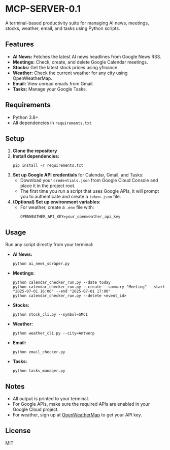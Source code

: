 # MCP-SERVER-0.1

A terminal-based productivity suite for managing AI news, meetings, stocks, weather, email, and tasks using Python scripts.

## Features
- **AI News:** Fetches the latest AI news headlines from Google News RSS.
- **Meetings:** Check, create, and delete Google Calendar meetings.
- **Stocks:** Get the latest stock prices using yfinance.
- **Weather:** Check the current weather for any city using OpenWeatherMap.
- **Email:** View unread emails from Gmail.
- **Tasks:** Manage your Google Tasks.

## Requirements
- Python 3.8+
- All dependencies in `requirements.txt`

## Setup
1. **Clone the repository**
2. **Install dependencies:**
   ```
   pip install -r requirements.txt
   ```
3. **Set up Google API credentials** for Calendar, Gmail, and Tasks:
   - Download your `credentials.json` from Google Cloud Console and place it in the project root.
   - The first time you run a script that uses Google APIs, it will prompt you to authenticate and create a `token.json` file.
4. **(Optional) Set up environment variables:**
   - For weather, create a `.env` file with:
     ```
     OPENWEATHER_API_KEY=your_openweather_api_key
     ```

## Usage
Run any script directly from your terminal:

- **AI News:**
  ```
  python ai_news_scraper.py
  ```
- **Meetings:**
  ```
  python calendar_checker_run.py --date today
  python calendar_checker_run.py --create --summary "Meeting" --start "2025-07-01 16:00" --end "2025-07-01 17:00"
  python calendar_checker_run.py --delete <event_id>
  ```
- **Stocks:**
  ```
  python stock_cli.py --symbol=SMCI
  ```
- **Weather:**
  ```
  python weather_cli.py --city=Antwerp
  ```
- **Email:**
  ```
  python email_checker.py
  ```
- **Tasks:**
  ```
  python tasks_manager.py
  ```

## Notes
- All output is printed to your terminal.
- For Google APIs, make sure the required APIs are enabled in your Google Cloud project.
- For weather, sign up at [OpenWeatherMap](https://openweathermap.org/) to get your API key.

## License
MIT 